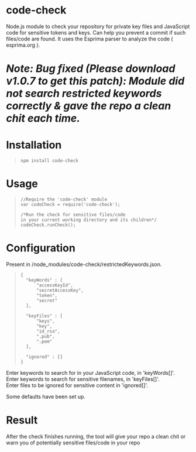 # code-check
Node.js module to check your repository for private key files and JavaScript code for sensitive tokens and keys. Can help you prevent a commit if such files/code are found. It uses the Esprima parser to analyze the code ( esprima.org ).

*Note: Bug fixed (Please download v1.0.7 to get this patch): Module did not search restricted keywords correctly & gave the repo a clean chit each time.*
=================================================================

# Installation
>```
>npm install code-check


# Usage

>```
>//Require the 'code-check' module
>var codeCheck = require('code-check');
>
>/*Run the check for sensitive files/code 
>in your current working directory and its children*/
>codeCheck.runCheck();

# Configuration
Present in /node_modules/code-check/restrictedKeywords.json.

>```
>{
>	"keyWords" : [
>		"accessKeyId",
>		"secretAccessKey",
>		"token",
>		"secret"
>	],
>
>	"keyFiles" : [
>		"keys",
>		"key",
>		"id_rsa",
>		".pub",
>		".pem"
>	],
>	
>	"ignored" : []	
>}

Enter keywords to search for in your JavaScript code, in 'keyWords[]'.<br>
Enter keywords to search for sensitive filenames, in 'keyFiles[]'.<br>
Enter files to be ignored for sensitive content in 'ignored[]'.

Some defaults have been set up.

# Result
After the check finishes running, the tool will give your repo a clean chit or warn you
of potentially sensitive files/code in your repo


